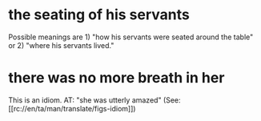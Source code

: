 # the seating of his servants

Possible meanings are 1) "how his servants were seated around the table" or 2) "where his servants lived."

# there was no more breath in her

This is an idiom. AT: "she was utterly amazed" (See: [[rc://en/ta/man/translate/figs-idiom]])

